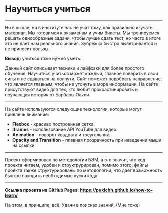 # Научиться учиться

-----

Ни в школе, ни в институте нас не учат тому, как правильно изучать материал. Мы готовимся к экзаменам и учим билеты. Мы тренируемся решать однообразные задачи, чтобы лучше сдать тест, но часто в итоге это не дает нам реального знания. Зубрежка быстро выветривается и не приносит пользы.

**Вывод:** учиться тоже нужно уметь...

Данный сайт описывает техники и лайфхаки для более простого обучения. Научиться учиться может каждый, главное поверить в свои силы и не сдаваться на полпути. Сайт поможет подобрать направление, что является главным, чтобы не утонуть в море информации.
На сайте присутствуют видео для тех, кто любит прокрастинировать и поучающая история от Барбары Оакли.

-----

На сайте используются следующие технологии, которые могут привлечь внимание:
* **Flexbox** - красиво построенная сетка.
* **Iframes** - использование API YouTube для видео.
* **Animation** - поворот квадрата и треугольник.
* **Opacity and Transition** - плавная прозрачность при наведении мыши на ссылки.

-----

Проект сформирован по методологии БЭМ, а это значит, что код проекта читаем, удобен и структрурирован, помимо этого, файлы проекта также структурированы по методологии, что дает возможность быстро находить необходимые куски кода.

-----

**Ссылка проекта на GitHub Pages: https://puxichh.github.io/how-to-learn/**

На этом, в принципе, всё. Удачи в поисках знаний. (Мне тоже)
